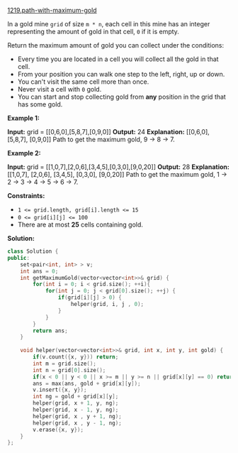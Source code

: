 [1219.path-with-maximum-gold](https://leetcode.com/problems/path-with-maximum-gold/)  

In a gold mine `grid` of size `m * n`, each cell in this mine has an integer representing the amount of gold in that cell, `0` if it is empty.

Return the maximum amount of gold you can collect under the conditions:

*   Every time you are located in a cell you will collect all the gold in that cell.
*   From your position you can walk one step to the left, right, up or down.
*   You can't visit the same cell more than once.
*   Never visit a cell with `0` gold.
*   You can start and stop collecting gold from **any** position in the grid that has some gold.

**Example 1:**

**Input:** grid = \[\[0,6,0\],\[5,8,7\],\[0,9,0\]\]
**Output:** 24
**Explanation:**
\[\[0,6,0\],
 \[5,8,7\],
 \[0,9,0\]\]
Path to get the maximum gold, 9 -> 8 -> 7.

**Example 2:**

**Input:** grid = \[\[1,0,7\],\[2,0,6\],\[3,4,5\],\[0,3,0\],\[9,0,20\]\]
**Output:** 28
**Explanation:**
\[\[1,0,7\],
 \[2,0,6\],
 \[3,4,5\],
 \[0,3,0\],
 \[9,0,20\]\]
Path to get the maximum gold, 1 -> 2 -> 3 -> 4 -> 5 -> 6 -> 7.

**Constraints:**

*   `1 <= grid.length, grid[i].length <= 15`
*   `0 <= grid[i][j] <= 100`
*   There are at most **25** cells containing gold.  



**Solution:**  

```cpp
class Solution {
public:
    set<pair<int, int> > v;
    int ans = 0;
    int getMaximumGold(vector<vector<int>>& grid) {
        for(int i = 0; i < grid.size(); ++i){
            for(int j = 0; j < grid[0].size(); ++j) {
                if(grid[i][j] > 0) {
                    helper(grid, i, j , 0);
                }
            }
        }
        return ans;
    }
    
    void helper(vector<vector<int>>& grid, int x, int y, int gold) {
        if(v.count({x, y})) return;
        int m = grid.size();
        int n = grid[0].size();
        if(x < 0 || y < 0 || x >= m || y >= n || grid[x][y] == 0) return;
        ans = max(ans, gold + grid[x][y]);
        v.insert({x, y});
        int ng = gold + grid[x][y];
        helper(grid, x + 1, y, ng);
        helper(grid, x - 1, y, ng);
        helper(grid, x , y + 1, ng);
        helper(grid, x , y - 1, ng);
        v.erase({x, y});
    }
};
```
      